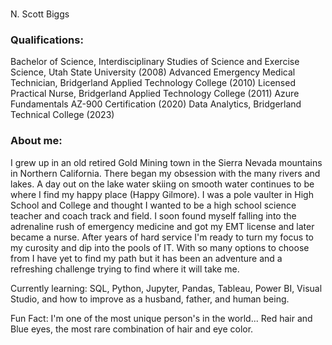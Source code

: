 ### 

<!--
**nsbiggs13/nsbiggs13** is a ✨ _special_ ✨ repository because its `README.md` (this file) appears on your GitHub profile.

Here are some ideas to get you started:

- 🔭 I’m currently working on 
- 🌱 I’m currently learning ...
- 👯 I’m looking to collaborate on ...
- 🤔 I’m looking for help with ...
- 💬 Ask me about ...
- 📫 How to reach me: ...
- 😄 Pronouns: ...
- ⚡ Fun fact: ...
-->
N. Scott Biggs

### Qualifications:
  Bachelor of Science, Interdisciplinary Studies of Science and Exercise Science, Utah State University (2008)
  Advanced Emergency Medical Technician, Bridgerland Applied Technology College (2010)
  Licensed Practical Nurse, Bridgerland Applied Technology College (2011)
  Azure Fundamentals AZ-900 Certification (2020)
  Data Analytics, Bridgerland Technical College (2023)

### About me:
  I grew up in an old retired Gold Mining town in the Sierra Nevada mountains in Northern California.  There began my obsession with the many rivers and lakes.  A day out on the lake water skiing on smooth water continues to be where I find my happy place (Happy Gilmore).  I was a pole vaulter  in High School and College and thought I wanted to be a high school science teacher and coach track and field.  I soon found myself falling into the adrenaline rush of emergency medicine and got my EMT license and later became a nurse.  After years of hard service I'm ready to turn my focus to my curosity and dip into the pools of IT.  With so many options to choose from I have yet to find my path but it has been an adventure and a refreshing challenge trying to find where it will take me.
  
Currently learning:
  SQL, Python, Jupyter, Pandas, Tableau, Power BI, Visual Studio, and how to improve as a husband, father, and human being.
  
Fun Fact:
  I'm one of the most unique person's in the world... Red hair and Blue eyes, the most rare combination of hair and eye color.

